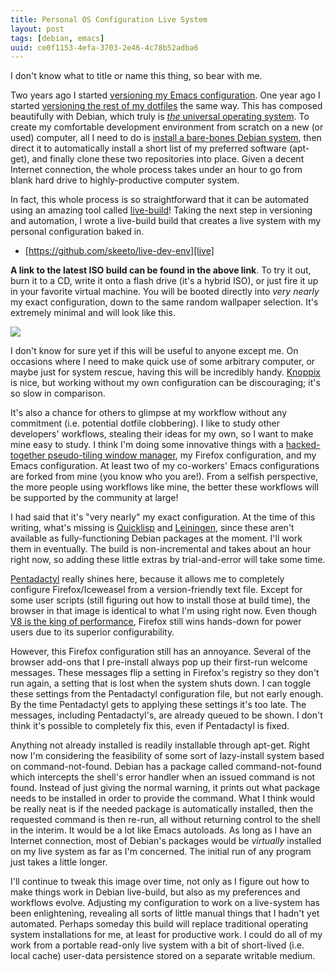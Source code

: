 ```yaml
---
title: Personal OS Configuration Live System
layout: post
tags: [debian, emacs]
uuid: ce0f1153-4efa-3703-2e46-4c78b52adba6
---
```


I don't know what to title or name this thing, so bear with me.

Two years ago I started [versioning my Emacs configuration][emacs].
One year ago I started [versioning the rest of my dotfiles][dotfiles]
the same way. This has composed beautifully with Debian, which truly
is [*the* universal operating system][debian]. To create my
comfortable development environment from scratch on a new (or used)
computer, all I need to do is
[install a bare-bones Debian system][netinst], then direct it to
automatically install a short list of my preferred software (apt-get),
and finally clone these two repositories into place. Given a decent
Internet connection, the whole process takes under an hour to go from
blank hard drive to highly-productive computer system.

In fact, this whole process is so straightforward that it can be
automated using an amazing tool called [live-build][live-build]!
Taking the next step in versioning and automation, I wrote a
live-build build that creates a live system with my personal
configuration baked in.

 * [https://github.com/skeeto/live-dev-env][live]

**A link to the latest ISO build can be found in the above link**. To
try it out, burn it to a CD, write it onto a flash drive (it's a
hybrid ISO), or just fire it up in your favorite virtual machine. You
will be booted directly into *very nearly* my exact configuration,
down to the same random wallpaper selection. It's extremely minimal and
will look like this.

![](/img/screenshot/live-skeeto.jpg)

I don't know for sure yet if this will be useful to anyone except me.
On occasions where I need to make quick use of some arbitrary
computer, or maybe just for system rescue, having this will be
incredibly handy. [Knoppix][knoppix] is nice, but working without my
own configuration can be discouraging; it's so slow in comparison.

It's also a chance for others to glimpse at my workflow without any
commitment (i.e. potential dotfile clobbering). I like to study other
developers' workflows, stealing their ideas for my own, so I want to
make mine easy to study. I think I'm doing some innovative things with
a [hacked-together pseudo-tiling window manager][tiling], my Firefox
configuration, and my Emacs configuration. At least two of my
co-workers' Emacs configurations are forked from mine (you know who
you are!). From a selfish perspective, the more people using workflows
like mine, the better these workflows will be supported by the
community at large!

I had said that it's "very nearly" my exact configuration. At the time
of this writing, what's missing is [Quicklisp][quicklisp] and
[Leiningen][lein], since these aren't available as fully-functioning
Debian packages at the moment. I'll work them in eventually. The build
is non-incremental and takes about an hour right now, so adding these
little extras by trial-and-error will take some time.

[Pentadactyl][pentadactyl] really shines here, because it allows me to
completely configure Firefox/Iceweasel from a version-friendly text
file. Except for some user scripts (still figuring out how to install
those at build time), the browser in that image is identical to what
I'm using right now. Even though [V8 is the king of performance][v8],
Firefox still wins hands-down for power users due to its superior
configurability.

However, this Firefox configuration still has an annoyance. Several of
the browser add-ons that I pre-install always pop up their first-run
welcome messages. These messages flip a setting in Firefox's registry
so they don't run again, a setting that is lost when the system shuts
down. I can toggle these settings from the Pentadactyl configuration
file, but not early enough. By the time Pentadactyl gets to applying
these settings it's too late. The messages, including Pentadactyl's,
are already queued to be shown. I don't think it's possible to
completely fix this, even if Pentadactyl is fixed.

Anything not already installed is readily installable through apt-get.
Right now I'm considering the feasibility of some sort of lazy-install
system based on command-not-found. Debian has a package called
command-not-found which intercepts the shell's error handler when an
issued command is not found. Instead of just giving the normal
warning, it prints out what package needs to be installed in order to
provide the command. What I think would be really neat is if the
needed package is automatically installed, then the requested command
is then re-run, all without returning control to the shell in the
interim. It would be a lot like Emacs autoloads. As long as I have an
Internet connection, most of Debian's packages would be *virtually*
installed on my live system as far as I'm concerned. The initial run
of any program just takes a little longer.

I'll continue to tweak this image over time, not only as I figure out
how to make things work in Debian live-build, but also as my
preferences and workflows evolve. Adjusting my configuration to work
on a live-system has been enlightening, revealing all sorts of little
manual things that I hadn't yet automated. Perhaps someday this build
will replace traditional operating system installations for me, at
least for productive work. I could do all of my work from a portable
read-only live system with a bit of short-lived (i.e. local cache)
user-data persistence stored on a separate writable medium.


[emacs]: /blog/2011/10/19/
[dotfiles]: /blog/2012/06/23/
[live]: https://github.com/skeeto/live-dev-env
[debian]: http://www.debian.org/
[netinst]: http://www.debian.org/CD/netinst/
[live-build]: http://live.debian.net/
[pentadactyl]: http://5digits.org/pentadactyl/
[lein]: https://github.com/technomancy/leiningen
[quicklisp]: http://www.quicklisp.org/
[knoppix]: http://www.knopper.net/knoppix/index-en.html
[v8]: /blog/2013/02/25/
[tiling]: https://github.com/skeeto/dotfiles#openbox

